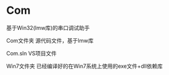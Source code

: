 # Com
基于Win32(lmw库)的串口调试助手

Com文件夹
源代码文件，基于lmw库

Com.sln
VS项目文件

Win7文件夹
已经编译好的在Win7系统上使用的exe文件+dll依赖库
